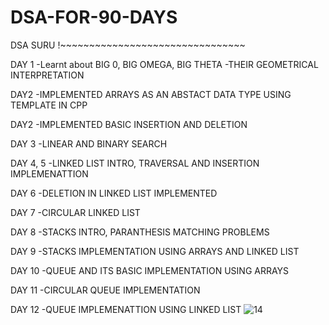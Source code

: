 # DSA-FOR-90-DAYS
DSA SURU !~~~~~~~~~~~~~~~~~~~~~~~~~~~~~~~~


DAY 1 
-Learnt about BIG 0, BIG OMEGA, BIG THETA
-THEIR GEOMETRICAL INTERPRETATION

DAY2 
-IMPLEMENTED ARRAYS AS AN ABSTACT DATA TYPE USING TEMPLATE IN CPP

DAY2 
-IMPLEMENTED BASIC INSERTION AND DELETION

DAY 3
-LINEAR AND BINARY SEARCH

DAY 4, 5
-LINKED LIST INTRO, TRAVERSAL AND INSERTION IMPLEMENATTION

DAY 6
-DELETION IN LINKED LIST IMPLEMENTED

DAY 7
-CIRCULAR LINKED LIST

DAY 8
-STACKS INTRO, PARANTHESIS MATCHING PROBLEMS

DAY 9
-STACKS IMPLEMENTATION USING ARRAYS AND LINKED LIST

DAY 10
-QUEUE AND ITS BASIC IMPLEMENTATION USING ARRAYS

DAY 11
-CIRCULAR QUEUE IMPLEMENTATION

DAY 12
-QUEUE IMPLEMENATTION USING LINKED LIST
![14](https://github.com/arishaprasain/DSA-FOR-90-DAYS/assets/105920260/429229cb-8803-4d44-a303-0ead34fbd969)



